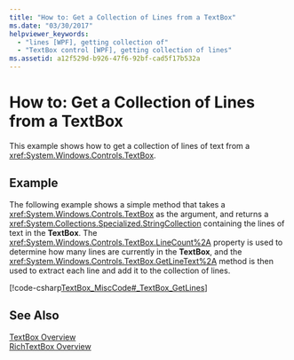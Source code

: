 ```yaml
---
title: "How to: Get a Collection of Lines from a TextBox"
ms.date: "03/30/2017"
helpviewer_keywords: 
  - "lines [WPF], getting collection of"
  - "TextBox control [WPF], getting collection of lines"
ms.assetid: a12f529d-b926-47f6-92bf-cad5f17b532a
---
```

# How to: Get a Collection of Lines from a TextBox
This example shows how to get a collection of lines of text from a <xref:System.Windows.Controls.TextBox>.  
  
## Example  
 The following example shows a simple method that takes a <xref:System.Windows.Controls.TextBox> as the argument, and returns a <xref:System.Collections.Specialized.StringCollection> containing the lines of text in the **TextBox**.  The <xref:System.Windows.Controls.TextBox.LineCount%2A> property is used to determine how many lines are currently in the **TextBox**, and the <xref:System.Windows.Controls.TextBox.GetLineText%2A> method is then used to extract each line and add it to the collection of lines.  
  
 [!code-csharp[TextBox_MiscCode#_TextBox_GetLines](../../../../samples/snippets/csharp/VS_Snippets_Wpf/TextBox_MiscCode/CSharp/Window1.xaml.cs#_textbox_getlines)]  
  
## See Also  
 [TextBox Overview](../../../../docs/framework/wpf/controls/textbox-overview.md)  
 [RichTextBox Overview](../../../../docs/framework/wpf/controls/richtextbox-overview.md)
